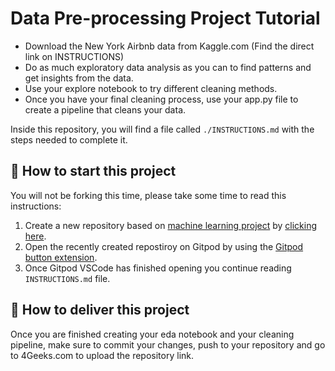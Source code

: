 <!-- hide -->
# Data Pre-processing Project Tutorial
<!-- endhide -->

- Download the New York Airbnb data from Kaggle.com (Find the direct link on INSTRUCTIONS)
- Do as much exploratory data analysis as you can to find patterns and get insights from the data.
- Use your explore notebook to try different cleaning methods.
- Once you have your final cleaning process, use your app.py file to create a pipeline that cleans your data.

Inside this repository, you will find a file called `./INSTRUCTIONS.md` with the steps needed to complete it.

## 🌱  How to start this project

You will not be forking this time, please take some time to read this instructions:

1. Create a new repository based on [machine learning project](https://github.com/4GeeksAcademy/machine-learning-python-template/generate) by [clicking here](https://github.com/4GeeksAcademy/machine-learning-python-template).
2. Open the recently created repostiroy on Gitpod by using the [Gitpod button extension](https://www.gitpod.io/docs/browser-extension/).
3. Once Gitpod VSCode has finished opening you continue reading `INSTRUCTIONS.md` file.

## 🚛 How to deliver this project

Once you are finished creating your eda notebook and  your cleaning pipeline, make sure to commit your changes, push to your repository and go to 4Geeks.com to upload the repository link.
